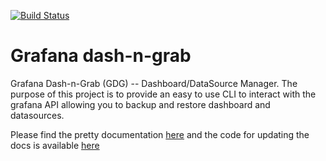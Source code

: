 [![Build Status](https://cloud.drone.io/api/badges/netsage-project/grafana-dashboard-manager/status.svg)](https://cloud.drone.io/netsage-project/grafana-dashboard-manager)

# Grafana dash-n-grab 

Grafana Dash-n-Grab (GDG) -- Dashboard/DataSource Manager.  The purpose of this project is to provide an easy to use CLI to interact with the grafana API allowing you to backup and restore dashboard and datasources.

Please find the pretty documentation [here](https://netsage-project.github.io/grafana-dashboard-manager/docs/usage_guide/) and the code for updating the docs is available [here](https://github.com/netsage-project/grafana-dashboard-manager/blob/master/documentation/content/docs/usage_guide.md)

